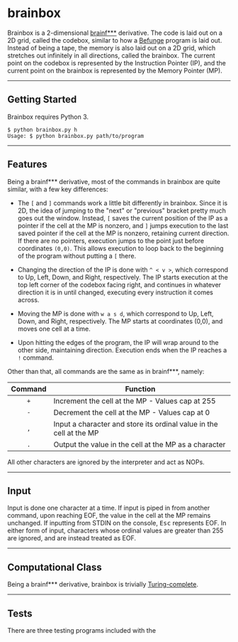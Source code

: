 # brainbox

Brainbox is a 2-dimensional [brainf***](https://esolangs.org/wiki/Brainfuck) derivative. The code is laid out on a 2D grid, called the codebox, similar to how a [Befunge](https://esolangs.org/wiki/Befunge) program is laid out. Instead of being a tape, the memory is also laid out on a 2D grid, which stretches out infinitely in all directions, called the brainbox. The current point on the codebox is represented by the Instruction Pointer (IP), and the current point on the brainbox is represented by the Memory Pointer (MP).

---

## Getting Started

Brainbox requires Python 3.
```
$ python brainbox.py h
Usage: $ python brainbox.py path/to/program
```
---

## Features

Being a brainf*** derivative, most of the commands in brainbox are quite similar, with a few key differences:

- The `[` and `]` commands work a little bit differently in brainbox. Since it is 2D, the idea of jumping to the "next" or "previous" bracket pretty much goes out the window. Instead, `[` saves the current position of the IP as a pointer if the cell at the MP is nonzero, and `]` jumps execution to the last saved pointer if the cell at the MP is nonzero, retaining current direction. If there are no pointers, execution jumps to the point just before coordinates `(0,0)`. This allows execution to loop back to the beginning of the program without putting a `[` there.

- Changing the direction of the IP is done with `^ < v >`, which correspond to Up, Left, Down, and Right, respectively. The IP starts execution at the top left corner of the codebox facing right, and continues in whatever direction it is in until changed, executing every instruction it comes across.

- Moving the MP is done with `w a s d`, which correspond to Up, Left, Down, and Right, respectively. The MP starts at coordinates (0,0), and moves one cell at a time.

- Upon hitting the edges of the program, the IP will wrap around to the other side, maintaining direction. Execution ends when the IP reaches a `!` command.

Other than that, all commands are the same as in brainf***, namely:

| Command | Function                                                            |
|:-------:|---------------------------------------------------------------------|
|   `+`   | Increment the cell at the MP - Values cap at 255                    |
|   `-`   | Decrement the cell at the MP - Values cap at 0                      |
|   `,`   | Input a character and store its ordinal value in the cell at the MP |
|   `.`   | Output the value in the cell at the MP as a character               |

All other characters are ignored by the interpreter and act as NOPs.

---

## Input

Input is done one character at a time. If input is piped in from another command, upon reaching EOF, the value in the cell at the MP remains unchanged. If inputting from STDIN on the console, <kbd>Esc</kbd> represents EOF. In either form of input, characters whose ordinal values are greater than 255 are ignored, and are instead treated as EOF.

---

## Computational Class

Being a brainf*** derivative, brainbox is trivially [Turing-complete](https://en.wikipedia.org/wiki/Turing_completeness).

---

## Tests

There are three testing programs included with the 





















<!--

There are no Easter Eggs in this repository.
































There really are no Easter Eggs in this repository.






























Didn't I already tell you that there are no Easter Eggs in this repository?















































Stop it!














































Okay, okay, if I give you an Easter Egg, will you go away?



































































All right, you win.

                               /----\
                       -------/      \
                      /               \
                     /                |
   -----------------/                  --------\
   ----------------------------------------------






















































































What is it?  It's an elephant being eaten by a snake, of course. -->














































































































































































<!--













































































































































































































































































































































































































































































































We're no strangers to love
You know the rules and so do I
A full commitment's what I'm thinking of
You wouldn't get this from any other guy

[Pre-Chorus]
I just wanna tell you how I'm feeling
Gotta make you understand

[Chorus]
Never gonna give you up
Never gonna let you down
Never gonna run around and desert you
Never gonna make you cry
Never gonna say goodbye
Never gonna tell a lie and hurt you

[Verse 2]
We've known each other for so long
Your heart's been aching, but you're too shy to say it
Inside, we both know what's been going on
We know the game, and we're gonna play it
[Pre-Chorus]
And if you ask me how I'm feeling
Don't tell me you're too blind to see

[Chorus]
Never gonna give you up
Never gonna let you down
Never gonna run around and desert you
Never gonna make you cry
Never gonna say goodbye
Never gonna tell a lie and hurt you
Never gonna give you up
Never gonna let you down
Never gonna run around and desert you
Never gonna make you cry
Never gonna say goodbye
Never gonna tell a lie and hurt you

[Post-Chorus]
Ooh (Give you up)
Ooh-ooh (Give you up)
Ooh-ooh
Never gonna give, never gonna give (Give you up)
Ooh-ooh
Never gonna give, never gonna give (Give you up)
[Bridge]
We've known each other for so long
Your heart's been aching, but you're too shy to say it
Inside, we both know what's been going on
We know the game, and we're gonna play it

[Pre-Chorus]
I just wanna tell you how I'm feeling
Gotta make you understand

[Chorus]
Never gonna give you up
Never gonna let you down
Never gonna run around and desert you
Never gonna make you cry
Never gonna say goodbye
Never gonna tell a lie and hurt you
Never gonna give you up
Never gonna let you down
Never gonna run around and desert you
Never gonna make you cry
Never gonna say goodbye
Never gonna tell a lie and hurt you
Never gonna give you up
Never gonna let you down
Never gonna run around and desert you
Never gonna make you cry
Never gonna say goodbye
Never gonna tell a lie and hurt you



















































































































































































































































































<-- lol
